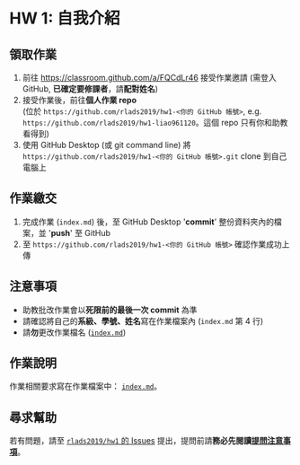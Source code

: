 # HW 1: 自我介紹

## 領取作業

1. 前往 <https://classroom.github.com/a/FQCdLr46> 接受作業邀請 (需登入 GitHub, **已確定要修課者**，請**配對姓名**)
1. 接受作業後，前往**個人作業 repo**  
(位於 `https://github.com/rlads2019/hw1-<你的 GitHub 帳號>`, e.g. `https://github.com/rlads2019/hw1-liao961120`。這個 repo 只有你和助教看得到)
1. 使用 GitHub Desktop (或 git command line) 將 `https://github.com/rlads2019/hw1-<你的 GitHub 帳號>.git` clone 到自己電腦上

## 作業繳交

1. 完成作業 (`index.md`) 後，至 GitHub Desktop '**commit**' 整份資料夾內的檔案，並 '**push**' 至 GitHub
1. 至 `https://github.com/rlads2019/hw1-<你的 GitHub 帳號>` 確認作業成功上傳


## 注意事項

- 助教批改作業會以**死限前的最後一次 commit** 為準
- 請確認將自己的**系級、學號、姓名**寫在作業檔案內 (`index.md` 第 4 行)
- 請**勿**更改作業檔名 ([`index.md`](./index.md))


## 作業說明

作業相關要求寫在作業檔案中： [`index.md`](./index.md)。


## 尋求幫助

若有問題，請至 [`rlads2019/hw1` 的 Issues](https://github.com/rlads2019/hw1/issues) 提出，提問前請**務必先閱讀[提問注意事項](https://rlads2019.github.io/lab/#qa-guide)**。
